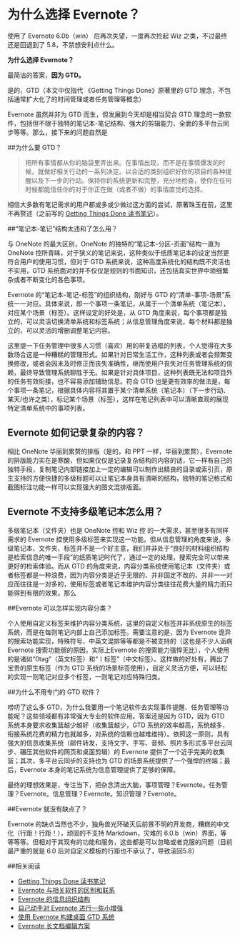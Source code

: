 # 为什么选择 Evernote？

使用了 Evernote 6.0b（win） 后再次失望，一度再次捡起 Wiz 之类，不过最终还是回退到了 5.8，不禁想安利点什么。

**为什么选择 Evernote？**

最简洁的答案，**因为 GTD。**

是的，GTD（本文中仅指代 《Getting Things Done》原著里的 GTD 理念，不包括通常扩大化了的时间管理或者任务管理等概念）

Evernote 虽然并非为 GTD 而生，但发展到今天却是相当契合 GTD 理念的一款软件，包括但不限于独特的笔记本-笔记结构、强大的剪辑能力、全面的多平台云同步等等。那么，接下来的问题自然是

##为什么要 GTD？

> 把所有事情都从你的脑袋里弄出来。在事情出现，而不是在事情爆发的时候，就做好相关行动的一系列决定。以合适的类别组织好你的项目的各种提醒以及下一步的行动。保持你的系统更新和完整，充分地检查，使你在任何时候都能信任你的对于你正在做（或者不做）的事情直觉的选择。

相信大多数有笔记需求的用户都或多或少做过这方面的尝试，原著珠玉在前，这里不再赘述（之前写的 [Getting Things Done 读书笔记](http://cloudlet.info/t/282)）。

##“笔记本-笔记”结构太违和了怎么用？

与 OneNote 的最大区别，OneNote 的独特的“笔记本-分区-页面”结构一直为 OneNote 控所青睐，对于狭义的笔记来说，这种类似于纸质笔记本的设定当然更符合用户的使用习惯，但对于 GTD 系统来说，这种高度系统化的结构既不灵活也不实用，GTD 系统面对的并不仅仅是规则的书面知识，还包括真实世界中琐细繁杂或者不断变化的各色事项。

Evernote 的“笔记本-笔记-标签”的组织结构，刚好与 GTD 的“清单-事项-场景”系统一一对应。具体来说，即一个事项一条笔记，从属于一个清单系统（笔记本），对应某个场景（标签）。这样设定的好处是，从 GTD 角度来说，每个事项都是独立的，可以灵活切换清单系统和标签系统；从信息管理角度来说，每个材料都是独立的，可以灵活的增删调整笔记内容。

这里提一下任务管理中很多人习惯（喜欢）用的带复选框的列表，个人觉得在大多数场合这是一种糟糕的管理形式。如果针对日常生活工作，这种列表或者会频繁变换修改，或者会因未及时修正而丧失准确性，继而使用户丧失对任务管理系统的信赖，最终导致管理系统聊胜于无。如果是针对具体项目，这种列表既无法和项目外的任务有效衔接，也不容易添加辅助信息。符合 GTD 也是更有效率的做法是，每个事项一条笔记，根据具体内容将其置于某个清单系统（笔记本）（下一步行动、某天/也许之类），标记某个场景（标签），这样在笔记列表中可以清晰直观的展现特定清单系统中的事项列表。
## Evernote 如何记录复杂的内容？

相比 OneNote 华丽到累赘的排版（是的，和 PPT 一样，华丽到累赘），Evernote 的排版能力实在是寒酸，但如果仅仅是记录复杂结构的内容的话，它一样有自己的独特手段，复制笔记内部链接加上一定的编辑可以制作出精良的目录或索引页，原生支持的方便快捷的多级标题可以让笔记本身具有清晰的结构，独特的笔记格式和截图标注功能一样可以实现强大的图文混排版面。
## Evernote 不支持多级笔记本怎么用？

多级笔记本（文件夹）也是 OneNote 控和 Wiz 控 的一大需求，甚至很多有同样需求的 Evernote 控使用多级标签来实现这一功能。但从信息管理的角度来说，多级笔记本、文件夹、标签并不是一个好主意，我们并非处于“良好的材料组织结构是检索信息的唯一手段”的纸质笔记时代了，通过一定的处理，搜索完全可以带来更好的检索体验。而从 GTD 的角度来说，内容分类系统使用笔记本（文件夹）或者标签都是一种浪费，因为内容分类是近乎无限的、并非固定不改的、并非一一对应而往往是一对多的，使用标签或者笔记本维护内容分类往往花费大量的精力而只能得到有限的效果。那么

##Evernote 可以怎样实现内容分类？

个人使用自定义标签来维护内容分类系统，这里的自定义标签并非系统原生的标签系统，而是在每则笔记内部上自己添加标签。需要注意的是，因为 Evernote 诡异的搜索功能实现，特殊符号、中英文混排等等都是不被支持的（这也是不少人诟病 Evernote 搜索功能弱的原因，实际上Evernote 的搜索能力强悍无比），个人使用的是诸如“0tag”（英文标签）和“丨标签”（中文标签）。这样做的好处有，腾出了宝贵的原生标签（作为 GTD 系统的场景标签使用），自定义灵活方便，可以轻松的实现一则笔记对应多个标签，一则笔记对应特殊归类。

##为什么不用专门的 GTD 软件？

唠叨了这么多 GTD，为什么我要用一个笔记软件去实现事件提醒、任务管理等功能呢？这些领域都有非常强大专业的软件应用。答案还是因为 GTD，因为 GTD 系统本身要求收集篮越少越好（收集篮越少，GTD 系统的效率越高，系统越多，衔接系统花费的精力也就越多，对系统的信赖也越难维持）。依照这一原则，具有强大的信息收集系统（邮件转发，支持文字、手写、音频、照片多形式多平台云同步、碾压其他软件的网页和桌面剪辑）的 Evernote 提供了一个近乎完美的收集篮；其次，多平台云同步的支持也为 GTD 的场景系统提供了一个强悍的终端；最后，Evernote 本身的笔记系统为信息管理提供了足够的保障。

最终的理想效果是，专注当下，把杂念清出大脑，事项管理？Evernote。任务管理？Evernote。信息管理？Evernote。知识管理？Evernote。

##Evernote 就没有缺点了？

Evernote 的缺点当然也不少，独角兽光环破灭后前景不明的开发商，糟糕的中文化（行距！行距！），顽固的不支持 Markdown，灾难的 6.0.b（win）界面，等等等等。但相对于其现有的功能和服务，这些都是可以忽略或者克服的问题（目前最严重的就是 6.0 后对自定义模板的行距也不承认了，导致滚回5.8）


##相关阅读
- [Getting Things Done 读书笔记](http://cloudlet.info/t/282)
- [Evernote 与相关软件的区别和联系](http://cloudlet.info/t/277)
- [Evernote 的信息组织结构](http://cloudlet.info/t/279)
- [自己动手对 Evernote 进行一些小增强](http://cloudlet.info/t/280#reply2)
- [使用 Evernote 构建桌面 GTD 系统](http://cloudlet.info/t/284)
- [Evernote 长文档编辑方案](http://cloudlet.info/t/285)